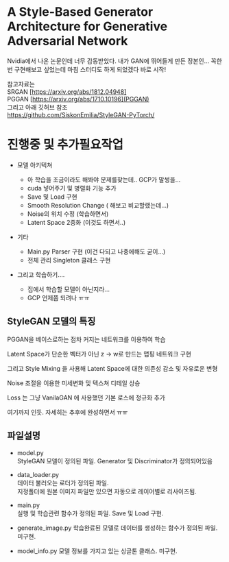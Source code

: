 # A Style-Based Generator Architecture for Generative Adversarial Network

Nvidia에서 나온 논문인데 너무 감동받았다.
내가 GAN에 뛰어들게 만든 장본인... 꼭한번 구현해보고 싶었는데
마침 스터디도 하게 되었겠다 바로 시작!


참고자료는  
SRGAN [https://arxiv.org/abs/1812.04948]   
PGGAN [https://arxiv.org/abs/1710.10196](PGGAN)  
그리고 아래 깃허브 참조  
https://github.com/SiskonEmilia/StyleGAN-PyTorch/



# 진행중 및 추가필요작업
 - 모델 아키텍쳐
   - 아 학습을 조금이라도 해봐야 문제를찾는데.. GCP가 말썽을...
   - cuda 넣어주기 및 병렬화 기능 추가
   - Save 및 Load 구현
   - Smooth Resolution Change ( 해보고 비교할랬는데...)
   - Noise의 위치 수정 (학습하면서)
   - Latent Space 2중화 (이것도 하면서..)
 - 기타 
    - Main.py Parser 구현 (이건 다되고 나중에해도 굳이...)
    - 전체 관리 Singleton 클래스 구현

 - 그리고 학습하기.... 
    - 집에서 학습할 모델이 아닌지라...
    - GCP 언제쯤 되려나 ㅠㅠ














## StyleGAN 모델의 특징

PGGAN을 베이스로하는 점차 커지는 네트워크를 이용하여 학습

Latent Space가 단순한 벡터가 아닌 z -> w로 만드는 맵핑 네트워크 구현

그리고 Style Mixing 을 사용해 Latent Space에 대한 의존성 감소 및 자유로운 변형 

Noise 조절을 이용한 미세변화 및 텍스쳐 디테일 상승



Loss 는 그냥 VanilaGAN 에 사용했던 기본 로스에 정규화 추가


여기까지 인듯. 자세히는 추후에 완성하면서 ㅠㅠ


## 파일설명

- model.py  
StyleGAN 모델이 정의된 파일.
Generator 및 Discriminator가 정의되어있음  

- data_loader.py  
데이터 불러오는 로더가 정의된 파일.  
지정폴더에 원본 이미지 파일만 있으면 자동으로 레이어별로 리사이즈됨.

- main.py  
실행 및 학습관련 함수가 정의된 파일.
Save 및 Load 구현.

- generate_image.py
학습완료된 모델로 데이터를 생성하는 함수가 정의된 파일. 미구현.

- model_info.py
모델 정보를 가지고 있는 싱글톤 클래스.
미구현.

